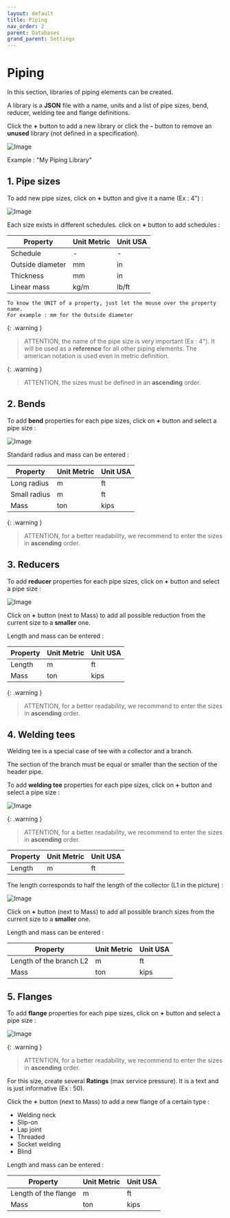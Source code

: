 ```yaml
---
layout: default
title: Piping
nav_order: 2
parent: Databases
grand_parent: Settings
---
```


# Piping

In this section, libraries of piping elements can be created. 

A library is a **JSON** file with a name, units and a list of pipe sizes, bend, reducer, welding tee and flange definitions.

Click the **+** button to add a new library or click the **-** button to remove an **unused** library (not defined in a specification).

![Image](../../Images/Piping1.jpg)

Example : "My Piping Library"

## 1. Pipe sizes

To add new pipe sizes, click on **+** button and give it a name (Ex : 4") :

![Image](../../Images/Piping2.jpg)

Each size exists in different schedules. click on **+** button to add schedules :

| Property | Unit Metric | Unit USA | 
| -------- | ---- | ---- | 
| Schedule | - | - | 
| Outside diameter | mm | in |
| Thickness | mm | in | 
| Linear mass | kg/m | lb/ft | 

    To know the UNIT of a property, just let the mouse over the property name. 
    For example : mm for the Outside diameter

{: .warning }
>ATTENTION, the name of the pipe size is very important (Ex : 4"). It will be used as a **reference** for all other piping elements. The american notation is used even in metric definition.

{: .warning }
>ATTENTION, the sizes must be defined in an **ascending** order.

## 2. Bends

To add **bend** properties for each pipe sizes, click on **+** button and select a pipe size :

![Image](../../Images/Piping3.jpg)

Standard radius and mass can be entered :

| Property | Unit Metric | Unit USA | 
| -------- | ---- | ---- | 
| Long radius | m | ft | 
| Small radius | m | ft |
| Mass | ton | kips | 

{: .warning }
>ATTENTION, for a better readability, we recommend to enter the sizes in **ascending** order. 

## 3. Reducers

To add **reducer** properties for each pipe sizes, click on **+** button and select a pipe size :

![Image](../../Images/Piping4.jpg)

Click on **+** button (next to Mass) to add all possible reduction from the current size to a **smaller** one.

Length and mass can be entered :

| Property | Unit Metric | Unit USA | 
| -------- | ---- | ---- | 
| Length | m | ft | 
| Mass | ton | kips | 

{: .warning }
>ATTENTION, for a better readability, we recommend to enter the sizes in **ascending** order. 

## 4. Welding tees

Welding tee is a special case of tee with a collector and a branch.

The section of the branch must be equal or smaller than the section of the header pipe.

To add **welding tee** properties for each pipe sizes, click on **+** button and select a pipe size :

![Image](../../Images/Piping6.jpg)

{: .warning }
>ATTENTION, for a better readability, we recommend to enter the sizes in **ascending** order.

| Property | Unit Metric | Unit USA | 
| -------- | ---- | ---- | 
| Length | m | ft | 

The length corresponds to half the length of the collector (L1 in the picture) :

![Image](../../Images/Piping5.jpg)

Click on **+** button (next to Mass) to add all possible branch sizes from the current size to a **smaller** one.

Length and mass can be entered :

| Property | Unit Metric | Unit USA | 
| -------- | ---- | ---- | 
| Length of the branch L2 | m | ft | 
| Mass | ton | kips | 

## 5. Flanges

To add **flange** properties for each pipe sizes, click on **+** button and select a pipe size :

![Image](../../Images/Piping7.jpg)

{: .warning }
>ATTENTION, for a better readability, we recommend to enter the sizes in **ascending** order.

For this size, create several **Ratings** (max service pressure). It is a text and is just informative (Ex : 50).

Click the **+** button (next to Mass) to add a new flange of a certain type :

- Welding neck
- Slip-on
- Lap joint
- Threaded
- Socket welding
- Blind

Length and mass can be entered :

| Property | Unit Metric | Unit USA |
| -------- | ---- | ---- |
| Length of the flange | m | ft |
| Mass | ton | kips |
